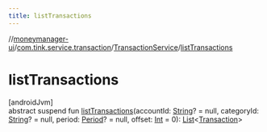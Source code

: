 ```yaml
---
title: listTransactions
---
```

//[moneymanager-ui](../../../index.html)/[com.tink.service.transaction](../index.html)/[TransactionService](index.html)/[listTransactions](list-transactions.html)



# listTransactions



[androidJvm]\
abstract suspend fun [listTransactions](list-transactions.html)(accountId: [String](https://kotlinlang.org/api/latest/jvm/stdlib/kotlin/-string/index.html)? = null, categoryId: [String](https://kotlinlang.org/api/latest/jvm/stdlib/kotlin/-string/index.html)? = null, period: [Period](../../com.tink.model.time/-period/index.html)? = null, offset: [Int](https://kotlinlang.org/api/latest/jvm/stdlib/kotlin/-int/index.html) = 0): [List](https://kotlinlang.org/api/latest/jvm/stdlib/kotlin.collections/-list/index.html)&lt;[Transaction](../../com.tink.model.transaction/-transaction/index.html)&gt;




